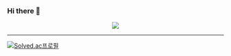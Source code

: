 ### Hi there 👋
<div align="center">
  <a href="https://github.com/hyeokjin-eun">
  <img align="center" src="https://github-readme-stats.vercel.app/api?username=anuraghazra&show_icons=true&theme=radical" />
</a>
</div>

<!-- [![hyeokjin's GitHub stats](https://github-readme-stats.vercel.app/api?username=hyeokjin-eun)](https://github.com/anuraghazra/github-readme-stats) -->

---
[![Solved.ac프로필](http://mazassumnida.wtf/api/v2/generate_badge?boj=gurwls2399)](https://solved.ac/gurwls2399)

<!-- ![hyeokjin's GitHub Stats](https://github-readme-stats.vercel.app/api?username=hyeokjun-eun&count_private=true&theme=aura&show_icons=true)-->

<!--
**hyeokjin-eun/hyeokjin-eun** is a ✨ _special_ ✨ repository because its `README.md` (this file) appears on your GitHub profile.

Here are some ideas to get you started:

- 🔭 I’m currently working on ...
- 🌱 I’m currently learning ...
- 👯 I’m looking to collaborate on ...
- 🤔 I’m looking for help with ...
- 💬 Ask me about ...
- 📫 How to reach me: ...
- 😄 Pronouns: ...
- ⚡ Fun fact: ...
-->
